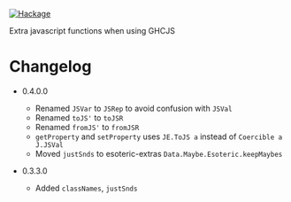[![Hackage](https://img.shields.io/hackage/v/javascript-extras.svg)](https://hackage.haskell.org/package/javascript-extras)

Extra javascript functions when using GHCJS

# Changelog

* 0.4.0.0
  - Renamed `JSVar` to `JSRep` to avoid confusion with `JSVal`
  - Renamed `toJS'` to `toJSR`
  - Renamed `fromJS'` to `fromJSR`
  - `getProperty` and `setProperty` uses `JE.ToJS a` instead of `Coercible a J.JSVal`
  - Moved `justSnds` to esoteric-extras `Data.Maybe.Esoteric.keepMaybes`

* 0.3.3.0
  - Added `classNames`, `justSnds`

